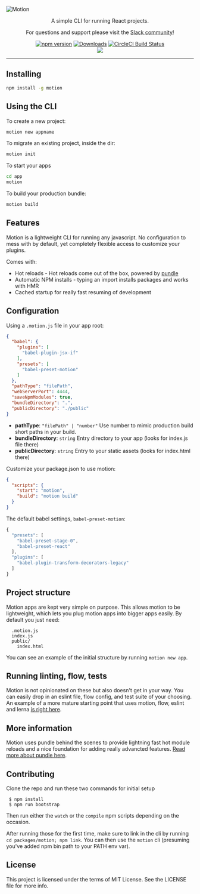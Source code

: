 ![Motion](https://cloud.githubusercontent.com/assets/4278113/26378558/832d15e2-402e-11e7-9d06-7facf12466bf.jpg)

<p align="center">
  A simple CLI for running React projects.
</p>

<p align="center">
  For questions and support please visit the <a href="https://motion-slack.herokuapp.com">Slack community</a>!
</p>

<p align="center">
  <a href="http://badge.fury.io/js/motion"><img alt="npm version" src="https://badge.fury.io/js/motion.svg"></a>
  <a href="https://npmjs.org/package/motion"><img alt="Downloads" src="http://img.shields.io/npm/dm/motion.svg"></a>
  <a href="https://circleci.com/gh/motion/motion/tree/master">
    <img src="https://img.shields.io/circleci/project/motion/motion/master.svg" alt="CircleCI Build Status">
  </a><br/>
  <a href="https://app.fossa.io/projects/git%2Bhttps%3A%2F%2Fgithub.com%2Fmotion%2Fmotion?ref=badge_large" alt="FOSSA Status"><img src="https://app.fossa.io/api/projects/git%2Bhttps%3A%2F%2Fgithub.com%2Fmotion%2Fmotion.svg?size=large"/></a>
</p>

----

## Installing

```bash
npm install -g motion
```

## Using the CLI

To create a new project:

```bash
motion new appname
```

To migrate an existing project, inside the dir:

```bash
motion init
```

To start your apps

```bash
cd app
motion
```

To build your production bundle:

```bash
motion build
```

## Features

Motion is a lightweight CLI for running any javascript. No configuration to mess with by default, yet completely flexible access to customize your plugins.

Comes with:

- Hot reloads - Hot reloads come out of the box, powered by [pundle](https://github.com/motion/pundle)
- Automatic NPM installs - typing an import installs packages and works with HMR
- Cached startup for really fast resuming of development

## Configuration

Using a `.motion.js` file in your app root:

```json
{
  "babel": {
    "plugins": [
      "babel-plugin-jsx-if"
    ],
    "presets": [
      "babel-preset-motion"
    ]
  },
  "pathType": "filePath",
  "webServerPort": 4444,
  "saveNpmModules": true,
  "bundleDirectory": ".",
  "publicDirectory": "./public"
}
```

- **pathType**: `"filePath" | "number"` Use number to mimic production build short paths in your build.
- **bundleDirectory**: `string` Entry directory to your app (looks for index.js file there)
- **publicDirectory**: `string` Entry to your static assets (looks for index.html there)

Customize your package.json to use motion:

```json
{
  "scripts": {
    "start": "motion",
    "build": "motion build"
  }
}
```

The default babel settings, `babel-preset-motion`:

```js
{
  "presets": [
    "babel-preset-stage-0",
    "babel-preset-react"
  ],
  "plugins": [
    "babel-plugin-transform-decorators-legacy"
  ]
}
```

## Project structure

Motion apps are kept very simple on purpose. This allows motion to be lightweight, which lets you plug motion apps into bigger apps easily. By default you just need:

```
  .motion.js
  index.js
  public/
    index.html
```

You can see an example of the initial structure by running `motion new app`.

## Running linting, flow, tests

Motion is not opinionated on these but also doesn't get in your way. You can easily drop in an eslint file, flow config, and test suite of your choosing. An example of a more mature starting point that uses motion, flow, eslint and lerna [is right here](https://github.com/motion/starter).

## More information

Motion uses pundle behind the scenes to provide lightning fast hot module reloads and a nice foundation for adding really advancted features. [Read more about pundle here](https://github.com/motion/pundle).

## Contributing

Clone the repo and run these two commands for initial setup

```
 $ npm install
 $ npm run bootstrap
```

Then run either the `watch` or the `compile` npm scripts depending on the occasion.

After running those for the first time, make sure to link in the cli by running `cd packages/motion; npm link`. You can then use the `motion` cli (presuming you've added npm bin path to your PATH env var).

## License

This project is licensed under the terms of MIT License. See the LICENSE file for more info.
